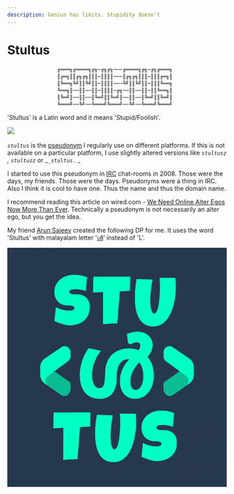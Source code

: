 ```yaml
---
description: Genius has limits. Stupidity doesn’t
---
```


# Stultus



```
                ╔═══╗╔════╗╔╗─╔╗╔╗───╔════╗╔╗─╔╗╔═══╗
                ║╔═╗║║╔╗╔╗║║║─║║║║───║╔╗╔╗║║║─║║║╔═╗║
                ║╚══╗╚╝║║╚╝║║─║║║║───╚╝║║╚╝║║─║║║╚══╗
                ╚══╗║──║║──║║─║║║║─╔╗──║║──║║─║║╚══╗║
                ║╚═╝║──║║──║╚═╝║║╚═╝║──║║──║╚═╝║║╚═╝║
                ╚═══╝──╚╝──╚═══╝╚═══╝──╚╝──╚═══╝╚═══╝
```

'Stultus' is a Latin word and it means 'Stupid/Foolish'.

![](.gitbook/assets/stultus\_definition.png)

_`stultus`_ is the [pseudonym](https://en.wikipedia.org/wiki/Pseudonym) I regularly use on different platforms.  If this is not available on a particular platform, I use slightly altered versions like _`stultusz` ,_ _`stultuzz`_ or _`_stultus.` _

I started to use this pseudonym in [IRC](https://en.wikipedia.org/wiki/Internet\_Relay\_Chat) chat-rooms in 2008. Those were the days, my friends. Those were the days. Pseudonyms were a thing in IRC. Also I think it is cool to have one.  Thus the name and  thus the domain name.&#x20;

I recommend reading this article on wired.com -  [We Need Online Alter Egos Now More Than Ever](https://www.wired.com/2014/04/why-we-need-online-alter-egos-now-more-than-ever/). Technically a pseudonym is not necessarily an alter ego, but you get the idea. &#x20;

My friend [Arun Sajeev](https://inspiredmonster.com) created the following DP for me.  It uses the word 'Stultus'  with malayalam letter '[ൾ](https://www.fileformat.info/info/unicode/char/0d7e/index.htm)' instead of 'L'. &#x20;

![](.gitbook/assets/stultus.jpg)

&#x20;
